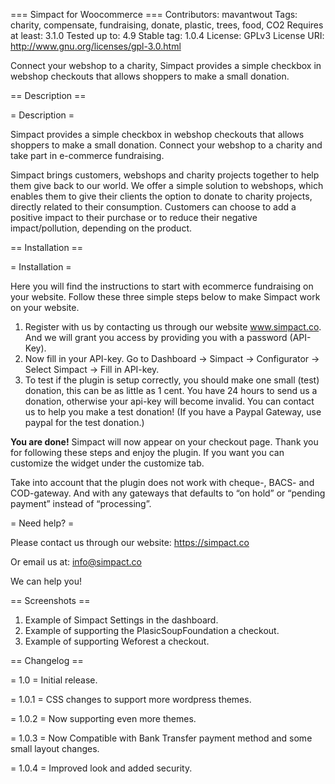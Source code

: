 === Simpact for Woocommerce ===
Contributors: mavantwout
Tags: charity, compensate, fundraising, donate, plastic, trees, food, CO2
Requires at least: 3.1.0
Tested up to: 4.9
Stable tag: 1.0.4
License: GPLv3
License URI: http://www.gnu.org/licenses/gpl-3.0.html

Connect your webshop to a charity, Simpact provides a simple checkbox in webshop checkouts that allows shoppers to make a small donation.

== Description ==

= Description =

Simpact provides a simple checkbox in webshop checkouts that allows shoppers to make a small donation. Connect your webshop to a charity and take part in e-commerce fundraising.

Simpact brings customers, webshops and charity projects together to help them give back to our world. We offer a simple solution to webshops, which enables them to give their clients the option to donate to charity projects, directly related to their consumption.
Customers can choose to add a positive impact to their purchase or to reduce their negative impact/pollution, depending on the product.

== Installation ==

= Installation =

Here you will find the instructions to start with ecommerce fundraising on your website. Follow these three simple steps below to make Simpact work on your website. 

1. Register with us by contacting us through our website www.simpact.co. And we will grant you access by providing you with a password (API-Key).
2. Now fill in your API-key. Go to Dashboard -> Simpact -> Configurator -> Select Simpact -> Fill in API-key.
3. To test if the plugin is setup correctly, you should make one small (test) donation, this can be as little as 1 cent. You have 24 hours to send us a donation, otherwise your api-key will become invalid. You can contact us to help you make a test donation! (If you have a Paypal Gateway, use paypal for the test donation.)

**You are done!** Simpact will now appear on your checkout page. Thank you for following these steps and enjoy the plugin. 
If you want you can customize the widget under the customize tab. 

Take into account that the plugin does not work with cheque-, BACS- and COD-gateway. And with any gateways that defaults to “on hold” or “pending payment” instead of “processing”.

= Need help? = 

Please contact us through our website: <https://simpact.co>

Or email us at: info@simpact.co

We can help you!

== Screenshots ==
1. Example of Simpact Settings in the dashboard.
2. Example of supporting the PlasicSoupFoundation a checkout.
3. Example of supporting Weforest a checkout.

== Changelog ==

= 1.0 =
Initial release.

= 1.0.1 =
CSS changes to support more wordpress themes.

= 1.0.2 =
Now supporting even more themes.

= 1.0.3 =
Now Compatible with Bank Transfer payment method and some small layout changes.

= 1.0.4 =
Improved look and added security.
